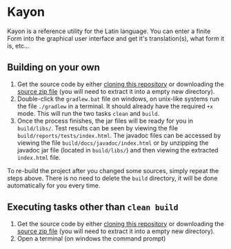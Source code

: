 # Kayon

Kayon is a reference utility for the Latin language. You can enter a finite Form into the graphical user interface
and get it's translation(s), what form it is, etc...

## Building on your own

1. Get the source code by either [cloning this repository][1] or downloading the [source zip file][2] (you will need to extract it into a empty new directory).
2. Double-click the `gradlew.bat` file on windows, on unix-like systems run the file `./gradlew` in a terminal. It should already have the required `+x` mode. This will run the two tasks `clean` and `build`.
3. Once the process finishes, the jar files will be ready for you in `build/libs/`.
   Test results can be seen by viewing the file `build/reports/tests/index.html`.
   The javadoc files can be accessed by  viewing the file `build/docs/javadoc/index.html` or by unzipping the javadoc jar file (located in `build/libs/`) and then viewing the extracted `index.html` file.

To re-build the project after you changed some sources, simply repeat the steps above. There is no need to delete the `build` directory, it will be done automatically for you every time.

## Executing tasks other than `clean build`

1. Get the source code by either [cloning this repository][1] or downloading the [source zip file][2] (you will need to extract it into a empty new directory).
2. Open a terminal (on windows the command prompt)

[1]: https://help.github.com/articles/cloning-a-repository/
[2]: https://github.com/RAnders00/Kayon/archive/master.zip
